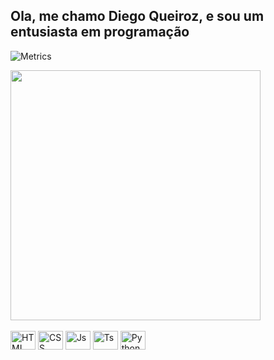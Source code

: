 ## Ola, me chamo Diego Queiroz, e sou um entusiasta em programação

![Metrics](https://metrics.lecoq.io/diegiwg?template=classic&base.hireable=true&habits=1&projects=1&base=header%2C%20activity%2C%20community%2C%20repositories%2C%20metadata&base.indepth=false&base.hireable=true&base.skip=false&habits=false&habits.from=200&habits.days=14&habits.facts=true&habits.charts=false&habits.charts.type=classic&habits.trim=false&habits.languages.limit=8&habits.languages.threshold=0%25&projects=false&projects.limit=4&projects.descriptions=false&config.timezone=America%2FSao_Paulo&config.twemoji=true&config.octicon=true)

<main>
    <div>
        <a href="https://github.com/Diegiwg">
            <img
                width="400em"
                src="https://streak-stats.demolab.com?user=Diegiwg&theme=dark&hide_border=true"
            />
        </a>
    </div>
    <br />
    <div>
        <img
            alt="HTML"
            height="30"
            width="40"
            src="https://cdn.jsdelivr.net/gh/devicons/devicon/icons/html5/html5-plain.svg"
        />
        <img
            alt="CSS"
            height="30"
            width="40"
            src="https://cdn.jsdelivr.net/gh/devicons/devicon/icons/css3/css3-plain.svg"
        />
        <img
            alt="Js"
            height="30"
            width="40"
            src="https://cdn.jsdelivr.net/gh/devicons/devicon/icons/javascript/javascript-plain.svg"
        />
        <img
            alt="Ts"
            height="30"
            width="40"
            src="https://cdn.jsdelivr.net/gh/devicons/devicon/icons/typescript/typescript-plain.svg"
        />
        <img
            alt="Python"
            height="30"
            width="40"
            src="https://cdn.jsdelivr.net/gh/devicons/devicon/icons/python/python-plain.svg"
        />
    </div>
</main>
